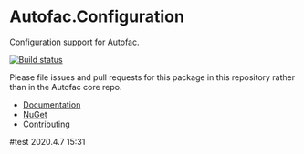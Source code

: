 # Autofac.Configuration

Configuration support for [Autofac](http://autofac.org).

[![Build status](https://ci.appveyor.com/api/projects/status/u6ujehy60pw4vyi2?svg=true)](https://ci.appveyor.com/project/Autofac/autofac-configuration)

Please file issues and pull requests for this package in this repository rather than in the Autofac core repo.

- [Documentation](http://autofac.readthedocs.io/en/latest/configuration/xml.html)
- [NuGet](https://www.nuget.org/packages/Autofac.Configuration)
- [Contributing](http://autofac.readthedocs.io/en/latest/contributors.html)

#test 2020.4.7 15:31
